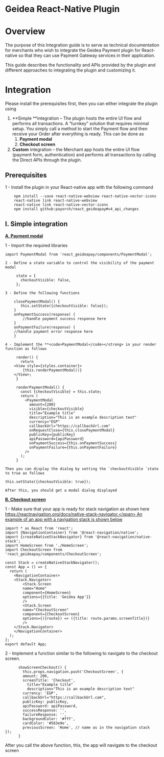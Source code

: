 # Geidea React-Native Plugin

# Overview 	

The purpose of this Integration guide is to serve as technical documentation for merchants who wish to integrate the Geidea Payment plugin for React-native so that they can use Payment Gateway services in their application.

This guide describes the functionality and APIs provided by the plugin and different approaches to integrating the plugin and customizing it.


# Integration

Please install the prerequisites first, then you can either integrate the plugin using



1. **Simple **integration – The plugin hosts the entire UI flow and performs all transactions. A “turnkey” solution that requires minimal setup. You simply call a method to start the Payment flow and then receive your Order after everything is ready.  This can be done as
    1. **Payment modal**
    2. **Checkout screen**
2. **Custom** integration – the Merchant app hosts the entire UI flow (payment form, authentication) and performs all transactions by calling the Direct APIs through the plugin.


## Prerequisites

1 - Install the plugin in your React-native app with the following command


```
    npm install --save react-native-webview react-native-vector-icons
    react-native link react-native-webview
    react-native link react-native-vector-icons
    npm install github:payorch/react_geideapay#v4_api_changes
```



## I. Simple integration

**<span style="text-decoration:underline;">A. Payment modal</span>**

1 - Import the required libraries


```
import PaymentModal from 'react_geideapay/components/PaymentModal';
```



    2 - Define a state variable to control the visibility of the payment modal


```
     state = {
       checkoutVisible: false,
     };
```



    3 - Define the following functions


```
    closePaymentModal() {
       this.setState({checkoutVisible: false});
    }
    onPaymentSuccess(response) {
    	//handle payment success response here
    }
    onPaymentFailure(response) {
    //handle payment error response here
    }
```



    4 - Implement the **<code>PaymentModal</code></strong> in your render function as follows


```
     render() {
       return 
    <View style={styles.container}>
        {this.renderPaymentModal()}
    </View>;
     }

     renderPaymentModal() {
       const {checkoutVisible} = this.state;
       return (
         <PaymentModal
           amount={200}
           visible={checkoutVisible}
           title="Example title"
           description="This is an example description text"
           currency="EGP"
           callbackUrl="https://callbackUrl.com"
           onRequestClose={this.closePaymentModal}
           publicKey={publicKey}
           apiPassword={apiPassword}
           onPaymentSuccess={this.onPaymentSuccess}
           onPaymentFailure={this.onPaymentFailure}
         />
       );
     }
```



    Then you can display the dialog by setting the `checkoutVisible `state to true as follows


```
this.setState({checkoutVisible: true});
```



    After this, you should get a modal dialog displayed

**<span style="text-decoration:underline;">B. Checkout screen</span>**

1 - Make sure that your app is ready for stack navigation as shown here <span style="text-decoration:underline;">https://reactnavigation.org/docs/native-stack-navigator.</span> An example of an app with a navigation stack is shown below


```
import * as React from 'react';
import {NavigationContainer} from '@react-navigation/native';
import {createNativeStackNavigator} from '@react-navigation/native-stack';
import HomeScreen from './HomeScreen';
import CheckoutScreen from 'react_geideapay/components/CheckoutScreen';

const Stack = createNativeStackNavigator();
const App = () => {
  return (
	<NavigationContainer>
  	<Stack.Navigator>
    	<Stack.Screen
      	name="Home"
      	component={HomeScreen}
      	options={{title: 'Geidea App'}}
    	/>
    	<Stack.Screen
      	name="CheckoutScreen"
      	component={CheckoutScreen}
      	options={({route}) => ({title: route.params.screenTitle})}
    	/>
  	</Stack.Navigator>
	</NavigationContainer>
  );
};
export default App;
```


 2 - Implement a function similar to the following to navigate to the checkout screen. 

```
      showScreenCheckout() {
    	this.props.navigation.push('CheckoutScreen', {
      	amount: 200,
      	screenTitle: 'Checkout',
          title="Example title"
          description="This is an example description text"
      	currency: 'EGP',
      	callbackUrl="https://callbackUrl.com",
      	publicKey: publicKey,
      	apiPassword: apiPassword,
      	successResponse: '',
      	failureResponse: '',
      	backgroundColor: '#fff',
      	cardColor: '#583e9e',
      	previousScreen: 'Home', // name as in the navigation stack	});
      }
```



After you call the above function, this, the app will navigate to the checkout screen 
